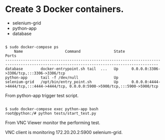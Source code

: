 # Create 3 Docker containers. 

 - selenium-grid 
 - python-app
 - database



```console

$ sudo docker-compose ps 
    Name                   Command               State                                         Ports                                       
-------------------------------------------------------------------------------------------------------------------------------------------
database        docker-entrypoint.sh tail  ...   Up      0.0.0.0:3306->3306/tcp,:::3306->3306/tcp                                          
python-app      tail -f /dev/null                Up                                                                                        
selenium-grid   /opt/bin/entry_point.sh          Up      0.0.0.0:4444->4444/tcp,:::4444->4444/tcp, 0.0.0.0:5900->5900/tcp,:::5900->5900/tcp

```

From python-app trigger test script.

```console

$ sudo docker-compose exec python-app bash 
root@python:/# python tests/start_test.py 
```


From VNC Viewer monitor the performing test.

VNC client is monitoring 172.20.20.2:5900 selenium-grid.
